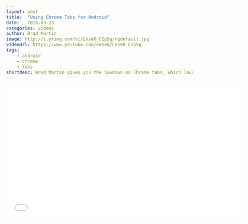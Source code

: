 ```yaml
---
layout: post
title:  "Using Chrome Tabs for Android"
date:   2016-03-23
categories: videos
author: Brad Martin
image: http://i.ytimg.com/vi/LVseK_CZp5g/hqdefault.jpg
videoUrl: https://www.youtube.com/embed/LVseK_CZp5g
tags: 
    - android
    - chrome
    - tabs
shortdesc: Brad Martin gives you the lowdown on Chrome tabs, which launch web content on Android without relying on a webview. 
---
```

<iframe width="640" height="360" src="{{ page.videoUrl }}" frameborder="0" allowfullscreen></iframe>